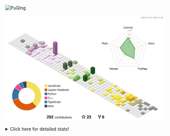 ![PuQing](https://user-images.githubusercontent.com/27223114/171565019-9a56fae6-b08b-421f-99db-7e830da42371.png)

![](./profile-3d-contrib/profile-season-animate.svg)

<details>
<summary>Click here for detailed stats!</summary>

<!--START_SECTION:waka-->
**I'm a Night 🦉** 

```text
🌞 Morning    43 commits     ██░░░░░░░░░░░░░░░░░░░░░░░   11.23% 
🌆 Daytime    122 commits    ████████░░░░░░░░░░░░░░░░░   31.85% 
🌃 Evening    112 commits    ███████░░░░░░░░░░░░░░░░░░   29.24% 
🌙 Night      106 commits    ███████░░░░░░░░░░░░░░░░░░   27.68%

```


📊 **This Week I Spent My Time On** 

```text
💬 Programming Languages: 
Python                   2 hrs 25 mins       ████████████████████████░   97.82% 
C++                      3 mins              ░░░░░░░░░░░░░░░░░░░░░░░░░   2.07% 
Jupyter Notebook         0 secs              ░░░░░░░░░░░░░░░░░░░░░░░░░   0.07% 
Protocol Buffer          0 secs              ░░░░░░░░░░░░░░░░░░░░░░░░░   0.02% 
Java                     0 secs              ░░░░░░░░░░░░░░░░░░░░░░░░░   0.01%

🔥 Editors: 
VS Code                  1 hr 52 mins        ██████████████████░░░░░░░   75.47% 
PyCharm                  36 mins             ██████░░░░░░░░░░░░░░░░░░░   24.53%

💻 Operating System: 
Mac                      2 hrs 28 mins       █████████████████████████   100.0%

```


<!--END_SECTION:waka-->
</details>
